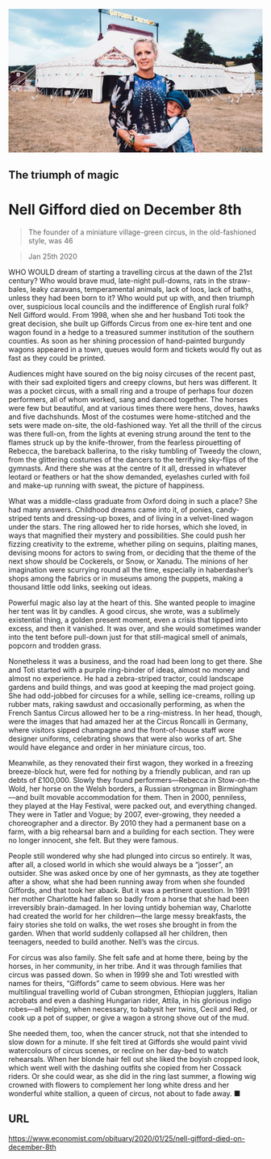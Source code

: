 ![](./images/20200125_OBP001_0.jpg)

## The triumph of magic

# Nell Gifford died on December 8th

> The founder of a miniature village-green circus, in the old-fashioned style, was 46

> Jan 25th 2020

WHO WOULD dream of starting a travelling circus at the dawn of the 21st century? Who would brave mud, late-night pull-downs, rats in the straw-bales, leaky caravans, temperamental animals, lack of loos, lack of baths, unless they had been born to it? Who would put up with, and then triumph over, suspicious local councils and the indifference of English rural folk? Nell Gifford would. From 1998, when she and her husband Toti took the great decision, she built up Giffords Circus from one ex-hire tent and one wagon found in a hedge to a treasured summer institution of the southern counties. As soon as her shining procession of hand-painted burgundy wagons appeared in a town, queues would form and tickets would fly out as fast as they could be printed.

Audiences might have soured on the big noisy circuses of the recent past, with their sad exploited tigers and creepy clowns, but hers was different. It was a pocket circus, with a small ring and a troupe of perhaps four dozen performers, all of whom worked, sang and danced together. The horses were few but beautiful, and at various times there were hens, doves, hawks and five dachshunds. Most of the costumes were home-stitched and the sets were made on-site, the old-fashioned way. Yet all the thrill of the circus was there full-on, from the lights at evening strung around the tent to the flames struck up by the knife-thrower, from the fearless pirouetting of Rebecca, the bareback ballerina, to the risky tumbling of Tweedy the clown, from the glittering costumes of the dancers to the terrifying sky-flips of the gymnasts. And there she was at the centre of it all, dressed in whatever leotard or feathers or hat the show demanded, eyelashes curled with foil and make-up running with sweat, the picture of happiness.

What was a middle-class graduate from Oxford doing in such a place? She had many answers. Childhood dreams came into it, of ponies, candy-striped tents and dressing-up boxes, and of living in a velvet-lined wagon under the stars. The ring allowed her to ride horses, which she loved, in ways that magnified their mystery and possibilities. She could push her fizzing creativity to the extreme, whether piling on sequins, plaiting manes, devising moons for actors to swing from, or deciding that the theme of the next show should be Cockerels, or Snow, or Xanadu. The minions of her imagination were scurrying round all the time, especially in haberdasher’s shops among the fabrics or in museums among the puppets, making a thousand little odd links, seeking out ideas.

Powerful magic also lay at the heart of this. She wanted people to imagine her tent was lit by candles. A good circus, she wrote, was a sublimely existential thing, a golden present moment, even a crisis that tipped into excess, and then it vanished. It was over, and she would sometimes wander into the tent before pull-down just for that still-magical smell of animals, popcorn and trodden grass.

Nonetheless it was a business, and the road had been long to get there. She and Toti started with a purple ring-binder of ideas, almost no money and almost no experience. He had a zebra-striped tractor, could landscape gardens and build things, and was good at keeping the mad project going. She had odd-jobbed for circuses for a while, selling ice-creams, rolling up rubber mats, raking sawdust and occasionally performing, as when the French Santus Circus allowed her to be a ring-mistress. In her head, though, were the images that had amazed her at the Circus Roncalli in Germany, where visitors sipped champagne and the front-of-house staff wore designer uniforms, celebrating shows that were also works of art. She would have elegance and order in her miniature circus, too.

Meanwhile, as they renovated their first wagon, they worked in a freezing breeze-block hut, were fed for nothing by a friendly publican, and ran up debts of £100,000. Slowly they found performers—Rebecca in Stow-on-the Wold, her horse on the Welsh borders, a Russian strongman in Birmingham—and built movable accommodation for them. Then in 2000, penniless, they played at the Hay Festival, were packed out, and everything changed. They were in Tatler and Vogue; by 2007, ever-growing, they needed a choreographer and a director. By 2010 they had a permanent base on a farm, with a big rehearsal barn and a building for each section. They were no longer innocent, she felt. But they were famous.

People still wondered why she had plunged into circus so entirely. It was, after all, a closed world in which she would always be a “josser”, an outsider. She was asked once by one of her gymnasts, as they ate together after a show, what she had been running away from when she founded Giffords, and that took her aback. But it was a pertinent question. In 1991 her mother Charlotte had fallen so badly from a horse that she had been irreversibly brain-damaged. In her loving untidy bohemian way, Charlotte had created the world for her children—the large messy breakfasts, the fairy stories she told on walks, the wet roses she brought in from the garden. When that world suddenly collapsed all her children, then teenagers, needed to build another. Nell’s was the circus.

For circus was also family. She felt safe and at home there, being by the horses, in her community, in her tribe. And it was through families that circus was passed down. So when in 1999 she and Toti wrestled with names for theirs, “Giffords” came to seem obvious. Here was her multilingual travelling world of Cuban strongmen, Ethiopian jugglers, Italian acrobats and even a dashing Hungarian rider, Attila, in his glorious indigo robes—all helping, when necessary, to babysit her twins, Cecil and Red, or cook up a pot of supper, or give a wagon a strong shove out of the mud.

She needed them, too, when the cancer struck, not that she intended to slow down for a minute. If she felt tired at Giffords she would paint vivid watercolours of circus scenes, or recline on her day-bed to watch rehearsals. When her blonde hair fell out she liked the boyish cropped look, which went well with the dashing outfits she copied from her Cossack riders. Or she could wear, as she did in the ring last summer, a flowing wig crowned with flowers to complement her long white dress and her wonderful white stallion, a queen of circus, not about to fade away. ■

## URL

https://www.economist.com/obituary/2020/01/25/nell-gifford-died-on-december-8th

